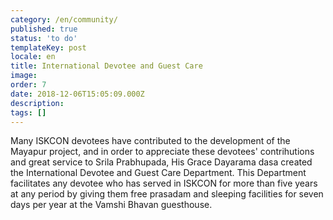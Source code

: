 ```yaml
---
category: /en/community/
published: true
status: 'to do'
templateKey: post
locale: en
title: International Devotee and Guest Care
image:
order: 7
date: 2018-12-06T15:05:09.000Z
description:
tags: []
---
```


Many ISKCON devotees have contributed to the development of the Mayapur project, and in order to appreciate these devotees' contrihutions and great service to Srila Prabhupada, His Grace Dayarama dasa created the International Devotee and Guest Care Department. This Department facilitates any devotee who has served in ISKCON for more than five years at any period bу giving them free prasadam and sleeping facilities for seven days per year at the Vamshi Bhavan guesthouse.

<tbd locale="en" url="mailto:haribol@mayapur.live"></tbd>
